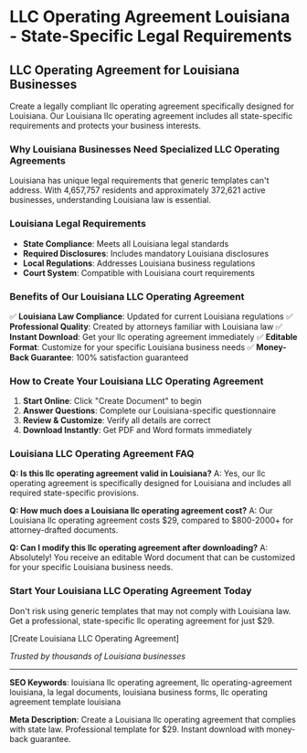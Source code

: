 # LLC Operating Agreement Louisiana - State-Specific Legal Requirements

## LLC Operating Agreement for Louisiana Businesses

Create a legally compliant llc operating agreement specifically designed for Louisiana. Our Louisiana llc operating agreement includes all state-specific requirements and protects your business interests.

### Why Louisiana Businesses Need Specialized LLC Operating Agreements

Louisiana has unique legal requirements that generic templates can't address. With 4,657,757 residents and approximately 372,621 active businesses, understanding Louisiana law is essential.

### Louisiana Legal Requirements

- **State Compliance**: Meets all Louisiana legal standards
- **Required Disclosures**: Includes mandatory Louisiana disclosures
- **Local Regulations**: Addresses Louisiana business regulations
- **Court System**: Compatible with Louisiana court requirements

### Benefits of Our Louisiana LLC Operating Agreement

✅ **Louisiana Law Compliance**: Updated for current Louisiana regulations
✅ **Professional Quality**: Created by attorneys familiar with Louisiana law
✅ **Instant Download**: Get your llc operating agreement immediately
✅ **Editable Format**: Customize for your specific Louisiana business needs
✅ **Money-Back Guarantee**: 100% satisfaction guaranteed

### How to Create Your Louisiana LLC Operating Agreement

1. **Start Online**: Click "Create Document" to begin
2. **Answer Questions**: Complete our Louisiana-specific questionnaire
3. **Review & Customize**: Verify all details are correct
4. **Download Instantly**: Get PDF and Word formats immediately

### Louisiana LLC Operating Agreement FAQ

**Q: Is this llc operating agreement valid in Louisiana?**
A: Yes, our llc operating agreement is specifically designed for Louisiana and includes all required state-specific provisions.

**Q: How much does a Louisiana llc operating agreement cost?**
A: Our Louisiana llc operating agreement costs $29, compared to $800-2000+ for attorney-drafted documents.

**Q: Can I modify this llc operating agreement after downloading?**
A: Absolutely! You receive an editable Word document that can be customized for your specific Louisiana business needs.

### Start Your Louisiana LLC Operating Agreement Today

Don't risk using generic templates that may not comply with Louisiana law. Get a professional, state-specific llc operating agreement for just $29.

[Create Louisiana LLC Operating Agreement]

_Trusted by thousands of Louisiana businesses_

---

**SEO Keywords**: louisiana llc operating agreement, llc operating-agreement louisiana, la legal documents, louisiana business forms, llc operating agreement template louisiana

**Meta Description**: Create a Louisiana llc operating agreement that complies with state law. Professional template for $29. Instant download with money-back guarantee.
